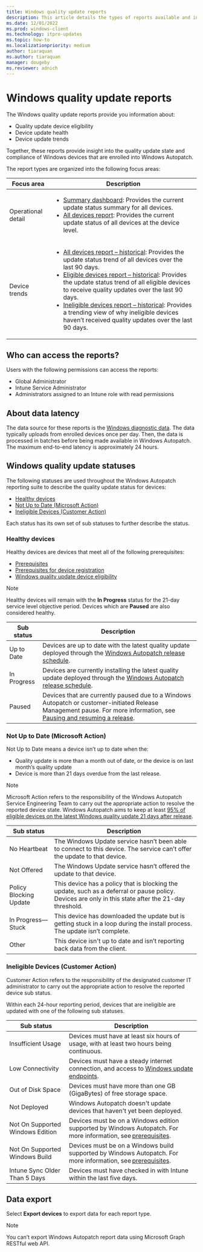 ```yaml
---
title: Windows quality update reports
description: This article details the types of reports available and info about update device eligibility, device update health, device update trends in Windows Autopatch
ms.date: 12/01/2022
ms.prod: windows-client
ms.technology: itpro-updates
ms.topic: how-to
ms.localizationpriority: medium
author: tiaraquan
ms.author: tiaraquan
manager: dougeby
ms.reviewer: adnich
---
```


# Windows quality update reports

The Windows quality update reports provide you information about:

- Quality update device eligibility
- Device update health
- Device update trends  

Together, these reports provide insight into the quality update state and compliance of Windows devices that are enrolled into Windows Autopatch.  

The report types are organized into the following focus areas:

| Focus area | Description |
| ----- | ----- |
| Operational detail | <ul><li>[Summary dashboard](windows-autopatch-windows-quality-update-summary-dashboard.md): Provides the current update status summary for all devices.</li><li>[All devices report](windows-autopatch-windows-quality-update-all-devices-report.md): Provides the current update status of all devices at the device level.</li></ul> |
| Device trends | <ul><li>[All devices report – historical](windows-autopatch-windows-quality-update-all-devices-historical-report.md): Provides the update status trend of all devices over the last 90 days.</li><li>[Eligible devices report – historical](windows-autopatch-windows-quality-update-eligible-devices-historical-report.md): Provides the update status trend of all eligible devices to receive quality updates over the last 90 days.</li><li>[Ineligible devices report – historical](windows-autopatch-windows-quality-update-ineligible-devices-historical-report.md): Provides a trending view of why ineligible devices haven’t received quality updates over the last 90 days.</li></ul> |

## Who can access the reports?

Users with the following permissions can access the reports:

- Global Administrator
- Intune Service Administrator
- Administrators assigned to an Intune role with read permissions

## About data latency

The data source for these reports is the [Windows diagnostic data](../overview/windows-autopatch-privacy.md#microsoft-windows-1011-diagnostic-data). The data typically uploads from enrolled devices once per day. Then, the data is processed in batches before being made available in Windows Autopatch. The maximum end-to-end latency is approximately 24 hours.

## Windows quality update statuses

The following statuses are used throughout the Windows Autopatch reporting suite to describe the quality update status for devices:  

- [Healthy devices](#healthy-devices)
- [Not Up to Date (Microsoft Action)](#not-up-to-date-microsoft-action)
- [Ineligible Devices (Customer Action)](#ineligible-devices-customer-action)

Each status has its own set of sub statuses to further describe the status.

### Healthy devices

Healthy devices are devices that meet all of the following prerequisites:

- [Prerequisites](../prepare/windows-autopatch-prerequisites.md)
- [Prerequisites for device registration](../deploy/windows-autopatch-register-devices.md#prerequisites-for-device-registration)
- [Windows quality update device eligibility](../operate/windows-autopatch-windows-quality-update-overview.md#device-eligibility)

> [!NOTE]
> Healthy devices will remain with the **In Progress** status for the 21-day service level objective period. Devices which are **Paused** are also considered healthy.

| Sub status | Description |
| ----- | ----- |
| Up to Date | Devices are up to date with the latest quality update deployed through the [Windows Autopatch release schedule](../operate/windows-autopatch-windows-quality-update-overview.md#windows-quality-update-releases). |
| In Progress | Devices are currently installing the latest quality update deployed through the [Windows Autopatch release schedule](../operate/windows-autopatch-windows-quality-update-overview.md#windows-quality-update-releases). |
| Paused | Devices that are currently paused due to a Windows Autopatch or customer-initiated Release Management pause. For more information, see [Pausing and resuming a release](../operate/windows-autopatch-windows-quality-update-overview.md#pausing-and-resuming-a-release). |

### Not Up to Date (Microsoft Action)

Not Up to Date means a device isn’t up to date when the:

- Quality update is more than a month out of date, or the device is on last month’s quality update  
- Device is more than 21 days overdue from the last release.

> [!NOTE]
> Microsoft Action refers to the responsibility of the Windows Autopatch Service Engineering Team to carry out the appropriate action to resolve the reported device state. Windows Autopatch aims to keep at least [95% of eligible devices on the latest Windows quality update 21 days after release](../operate/windows-autopatch-windows-quality-update-overview.md#service-level-objective).

| Sub status | Description |
| ----- | ----- |
| No Heartbeat | The Windows Update service hasn’t been able to connect to this device. The service can’t offer the update to that device. |
| Not Offered | The Windows Update service hasn’t offered the update to that device. |
| Policy Blocking Update | This device has a policy that is blocking the update, such as a deferral or pause policy. Devices are only in this state after the 21-day threshold. |
| In Progress—Stuck | This device has downloaded the update but is getting stuck in a loop during the install process. The update isn’t complete. |
| Other | This device isn't up to date and isn’t reporting back data from the client. |

### Ineligible Devices (Customer Action)

Customer Action refers to the responsibility of the designated customer IT administrator to carry out the appropriate action to resolve the reported device sub status.  

Within each 24-hour reporting period, devices that are ineligible are updated with one of the following sub statuses.

| Sub status | Description |
| ----- | ----- |
| Insufficient Usage | Devices must have at least six hours of usage, with at least two hours being continuous. |
| Low Connectivity | Devices must have a steady internet connection, and access to [Windows update endpoints](../prepare/windows-autopatch-configure-network.md). |
| Out of Disk Space | Devices must have more than one GB (GigaBytes) of free storage space. |
| Not Deployed | Windows Autopatch doesn't update devices that haven't yet been deployed. |
| Not On Supported Windows Edition | Devices must be on a Windows edition supported by Windows Autopatch. For more information, see [prerequisites](../prepare/windows-autopatch-prerequisites.md). |
| Not On Supported Windows Build | Devices must be on a Windows build supported by Windows Autopatch. For more information, see [prerequisites](../prepare/windows-autopatch-prerequisites.md). |
| Intune Sync Older Than 5 Days | Devices must have checked in with Intune within the last five days. |

## Data export

Select **Export devices** to export data for each report type.  

> [!NOTE]
> You can’t export Windows Autopatch report data using Microsoft Graph RESTful web API.
